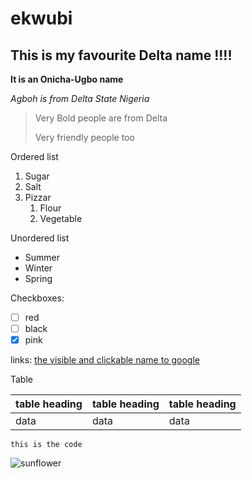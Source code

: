 # ekwubi

## This is my favourite Delta name !!!!

**It is an Onicha-Ugbo name**

*Agboh is from Delta State Nigeria*

> Very Bold people are from Delta
> 
> Very friendly people too

Ordered list
1.  Sugar
2.  Salt
3.  Pizzar
    1.  Flour
    2.  Vegetable 
 
Unordered list
- Summer
- Winter
- Spring

Checkboxes:
- [ ] red
- [ ] black
- [x] pink 

links:
[the visible and clickable name to google](https://www.google.com/search?q=google&oq=goo&aqs=chrome.0.0i512l3j69i57j0i512l2j69i60l2.3493j0j7&sourceid=chrome&ie=UTF-8)

Table

| table heading | table heading | table heading |
| ------------- | ------------- | ------------- |
| data          | data          | data          |

``` this is the code ```
   
![sunflower](https://upload.wikimedia.org/wikipedia/commons/thumb/4/41/Sunflower_from_Silesia2.jpg/320px-Sunflower_from_Silesia2.jpg) 
